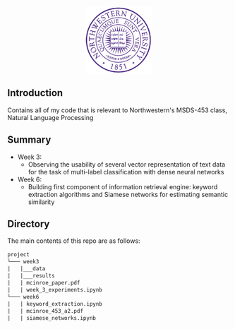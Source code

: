 <p align="center">
  <img width="150" src="media/nu_logo.png">
  </a>
</p>

## Introduction
Contains all of my code that is relevant to Northwestern's MSDS-453 class, Natural Language Processing

## Summary
- Week 3:
    - Observing the usability of several vector representation of text data for the task of multi-label classification with dense neural networks
- Week 6:
    - Building first component of information retrieval engine: keyword extraction algorithms and Siamese networks for estimating semantic similarity

## Directory
The main contents of this repo are as follows:
```
project
└─── week3
|   |___data
|   |___results
|   | mcinroe_paper.pdf
|   | week_3_experiments.ipynb
└─── week6
|   | keyword_extraction.ipynb
|   | mcinroe_453_a2.pdf
|   | siamese_networks.ipynb
